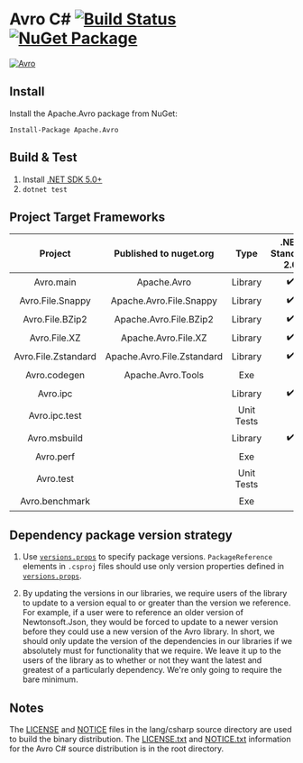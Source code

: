 # Avro C# [![Build Status](https://travis-ci.org/apache/avro.svg?branch=master)](https://travis-ci.org/apache/avro) [![NuGet Package](https://img.shields.io/nuget/v/Apache.Avro.svg)](https://www.nuget.org/packages/Apache.Avro)

 [![Avro](https://avro.apache.org/images/avro-logo.png)](http://avro.apache.org/)

 ## Install

 Install the Apache.Avro package from NuGet:

 ```
Install-Package Apache.Avro
```

## Build & Test

1. Install [.NET SDK 5.0+](https://dotnet.microsoft.com/download/dotnet-core)
2. `dotnet test`

## Project Target Frameworks

| Project             | Published to nuget.org     | Type       | .NET Standard 2.0  | .NET Standard 2.1 | .NET Core 3.1 | .NET 5.0  | .NET 6.0  |
|:-------------------:|:--------------------------:|:----------:|:------------------:|:-----------------:|:-------------:|:---------:|:---------:|
| Avro.main           | Apache.Avro                | Library    | ✔️                 | ✔️               |               |           |           |
| Avro.File.Snappy    | Apache.Avro.File.Snappy    | Library    | ✔️                 | ✔️               |               |           |           |
| Avro.File.BZip2     | Apache.Avro.File.BZip2     | Library    | ✔️                 | ✔️               |               |           |           |
| Avro.File.XZ        | Apache.Avro.File.XZ        | Library    | ✔️                 | ✔️               |               |           |           |
| Avro.File.Zstandard | Apache.Avro.File.Zstandard | Library    | ✔️                 | ✔️               |               |           |           |
| Avro.codegen        | Apache.Avro.Tools          |  Exe        |                    |                   | ✔️            |✔️        |✔️        |
| Avro.ipc            |                            | Library    | ✔️                 | ✔️               |               |           |           |
| Avro.ipc.test       |                            | Unit Tests |                    |                   | ✔️            |✔️        |✔️        |
| Avro.msbuild        |                            | Library    | ✔️                 | ✔️               |               |           |           |
| Avro.perf           |                            | Exe        |                    |                   | ✔️            |✔️        |✔️        |
| Avro.test           |                            | Unit Tests |                    |                   | ✔️            |✔️        |✔️        |
| Avro.benchmark      |                            | Exe        |                    |                   | ✔️            |✔️        |✔️        |

## Dependency package version strategy

1. Use [`versions.props`](./versions.props) to specify package versions. `PackageReference` elements in `.csproj` files should use only version properties defined in [`versions.props`](./versions.props).

2. By updating the versions in our libraries, we require users of the library to update to a version equal to or greater than the version we reference. For example, if a user were to reference an older version of Newtonsoft.Json, they would be forced to update to a newer version before they could use a new version of the Avro library.
In short, we should only update the version of the dependencies in our libraries if we absolutely must for functionality that we require. We leave it up to the users of the library as to whether or not they want the latest and greatest of a particularly dependency. We're only going to require the bare minimum.

## Notes

The [LICENSE](./LICENSE) and [NOTICE](./NOTICE) files in the lang/csharp source directory are used to build the binary distribution. The [LICENSE.txt](../../LICENSE.txt) and [NOTICE.txt](../../NOTICE.txt) information for the Avro C# source distribution is in the root directory.
